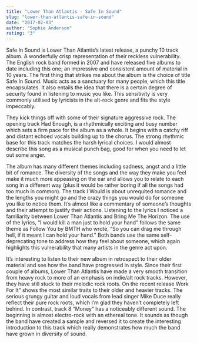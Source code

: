 ```yaml
---
title: "Lower Than Atlantis - Safe In Sound"
slug: "lower-than-atlantis-safe-in-sound"
date: "2017-02-03"
author: "Sophie Anderson"
rating: "3"
---
```


Safe In Sound is Lower Than Atlantis’s latest release, a punchy 10 track album. A wonderfully crisp representation of their reckless vulnerability. The English rock band formed in 2007 and have released five albums to date including this one; an impressive and consistent amount of material in 10 years. The first thing that strikes me about the album is the choice of title Safe In Sound. Music acts as a sanctuary for many people, which this title encapsulates. It also entails the idea that there is a certain degree of security found in listening to music you like. This sensitivity is very commonly utilised by lyricists in the alt-rock genre and fits the style impeccably.

They kick things off with some of their signature aggressive rock. The opening track Had Enough, is a rhythmically exciting and busy number which sets a firm pace for the album as a whole. It begins with a catchy riff and distant echoed vocals building up to the chorus. The strong rhythmic base for this track matches the harsh lyrical choices. I would almost describe this song as a musical punch bag, good for when you need to let out some anger.

The album has many different themes including sadness, angst and a little bit of romance. The diversity of the songs and the way they make you feel make it much more appeasing on the ear and allows you to relate to each song in a different way (plus it would be rather boring if all the songs had too much in common). The track I Would is about unrequited romance and the lengths you might go and the crazy things you would do for someone you like to notice them. It’s almost like a commentary of someone’s thoughts and their attempt to justify their actions. Listening to the lyrics I noticed a familiarity between Lower Than Atlantis and Bring Me The Horizon. The use of the lyrics, “I would kill a man just to hold your hand” follows the same theme as Follow You by BMTH who wrote, “So you can drag me through hell, if it meant I can hold your hand." Both bands use the same self-deprecating tone to address how they feel about someone, which again highlights this vulnerability that many artists in the genre act upon.

It’s interesting to listen to their new album in retrospect to their older material and see how the band have progressed in style. Since their first couple of albums, Lower Than Atlantis have made a very smooth transition from heavy rock to more of an emphasis on indie/alt rock tracks. However, they have still stuck to their melodic rock roots. On the recent release Work For It” shows the most similar traits to their older and heavier tracks. The serious grungy guitar and loud vocals from lead singer Mike Duce really reflect their pure rock roots, which I’m glad they haven’t completely left behind. In contrast, track 8 “Money” has a noticeably different sound. The beginning is almost electro-rock with an ethereal tone. It sounds as though the band have created a sample and reversed it to create the interesting introduction to this track which really demonstrates how much the band have grown in diversity of sound.
